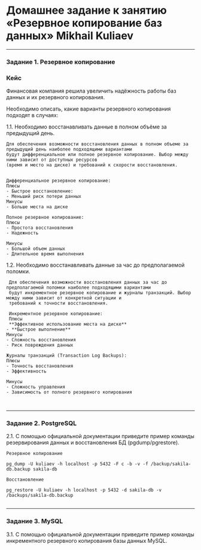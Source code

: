 # Домашнее задание к занятию «Резервное копирование баз данных» Mikhail Kuliaev

---

### Задание 1. Резервное копирование

### Кейс
Финансовая компания решила увеличить надёжность работы баз данных и их резервного копирования. 

Необходимо описать, какие варианты резервного копирования подходят в случаях: 

1.1. Необходимо восстанавливать данные в полном объёме за предыдущий день.

```
Для обеспечения возможности восстановления данных в полном объеме за предыдущий день наиболее подходящими вариантами 
будут дифференциальное или полное резервное копирование. Выбор между ними зависит от доступных ресурсов 
(время и место на диске) и требований к скорости восстановления.


Дифференциальное резервное копирование:
Плюсы
- Быстрое восстановление: 
- Меньший риск потери данных
Минусы
- Больше места на диске

Полное резервное копирование:
Плюсы
- Простота восстановления
- Надежность

Минусы
- Большой объем данных
- Длительное время выполнения

```

1.2. Необходимо восстанавливать данные за час до предполагаемой поломки.

```
 Для обеспечения возможности восстановления данных за час до предполагаемой поломки наиболее подходящими вариантами 
 будут инкрементное резервное копирование и журналы транзакций. Выбор между ними зависит от конкретной ситуации и 
 требований к точности восстановления.

 Инкрементное резервное копирование:
 Плюсы
 **Эффективное использование места на диске**
- **Быстрое выполнение**
Минусы
- Сложность восстановления
- Риск повреждения данных

Журналы транзакций (Transaction Log Backups):
Плюсы
- Точность восстановления
- Эффективность

Минусы
- Сложность управления
- Зависимость от полного резервного копирования

 

```


---

### Задание 2. PostgreSQL

2.1. С помощью официальной документации приведите пример команды резервирования данных и восстановления БД (pgdump/pgrestore).

```
Резервное копирование

pg_dump -U kuliaev -h localhost -p 5432 -F c -b -v -f /backup/sakila-db.backup sakila-db

Восстановление

pg_restore -U kuliaev -h localhost -p 5432 -d sakila-db -v /backups/sakila-db.backup


```



---

### Задание 3. MySQL

3.1. С помощью официальной документации приведите пример команды инкрементного резервного копирования базы данных MySQL. 

```
```



